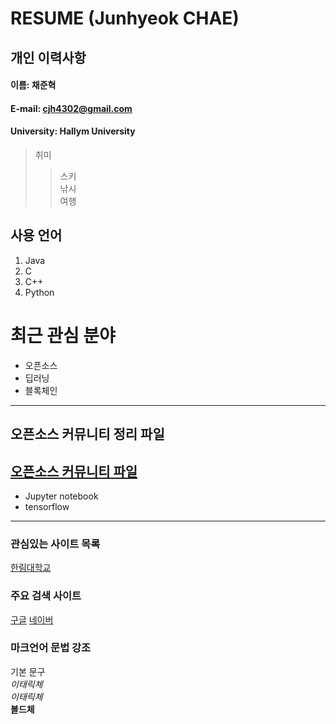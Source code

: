 # RESUME (Junhyeok CHAE)

## 개인 이력사항  

#### 이름: 채준혁  
#### E-mail: cjh4302@gmail.com
#### University: Hallym University

> 취미  
>> 스키  
>> 낚시  
>> 여행

## 사용 언어
1. Java  
2. C  
3. C++   
4. Python  

# 최근 관심 분야
* 오픈소스  
* 딥러닝  
* 블록체인  
***
## 오픈소스 커뮤니티 정리 파일
 [오픈소스 커뮤니티 파일](openSourceCommunity.md)
 --------------

* Jupyter notebook 
* tensorflow
----
### 관심있는 사이트 목록
[한림대학교][Hallym]

### 주요 검색 사이트
[구글][Google]
[네이버][Naver]

### 마크언어 문법 강조

기본 문구  
*이태릭체*  
_이태릭체_  
**볼드체**  







[Google]: https://www.google.co.kr
[Naver]: https://www.naver.com
[Hallym]: https://www.hallym.ac.kr
